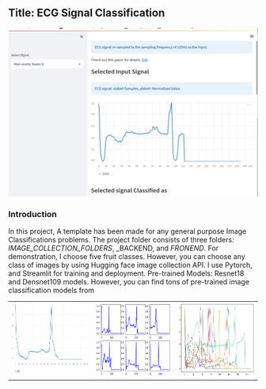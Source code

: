 ## Title: ECG Signal Classification


<img src="https://github.com/Helal-Chowdhury/ECG-SIGNAL/blob/main/signal1.jpg" width="800" height="340">

### Introduction
In this project, A template has been made for any general purpose Image Classifications problems. The project folder consists of three folders: _IMAGE_COLLECTION_FOLDERS_, _BACKEND, and _FRONEND_. For demonstration, I choose  five fruit classes. However, you can choose any class of images by using Hugging face image collection API. I use Pytorch, and Streamlit for training and deployment. Pre-trained Models: Resnet18 and Densnet109 models. However, you can find tons of pre-trained image classification models from 




|  	| 	| 	|
|---	|---	|---	|
|<img src="https://github.com/Helal-Chowdhury/ECG-SIGNAL/blob/main/sig1.png" width="300" height="150"> 	| <img src="https://github.com/Helal-Chowdhury/ECG-SIGNAL/blob/main/Signal_v2.png" width="300" height="150">  	|  <img src="https://github.com/Helal-Chowdhury/ECG-SIGNAL/blob/main/sig3.png" width="300" height="150"> 	|

